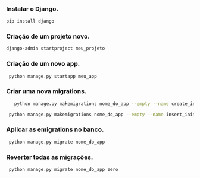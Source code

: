 ### Instalar o Django.

```bash
pip install django
```

### Criação de um projeto novo.

```bash
django-admin startproject meu_projeto
```

### Criação de um novo app.

```bash
 python manage.py startapp meu_app
```

### Criar uma nova migrations.

```bash
   python manage.py makemigrations nome_do_app --empty --name create_initial_nome_da_tabela
```

```bash
 python manage.py makemigrations nome_do_app --empty --name insert_initial_nome_da_tabela
```

### Aplicar as emigrations no banco.

```bash
 python manage.py migrate nome_do_app
```

### Reverter todas as migrações.

```bash
 python manage.py migrate nome_do_app zero
```